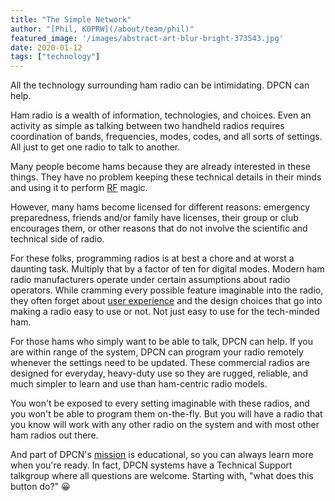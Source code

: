 ```yaml
---
title: "The Simple Network"
author: "[Phil, K0PRW](/about/team/phil)"
featured_image: '/images/abstract-art-blur-bright-373543.jpg'
date: 2020-01-12
tags: ["technology"]
---
```


All the technology surrounding ham radio can be intimidating. DPCN can help.

<!--more-->

Ham radio is a wealth of information, technologies, and choices. Even an activity as simple as talking between two handheld radios requires coordination of bands, frequencies, modes, codes, and all sorts of settings. All just to get one radio to talk to another.

Many people become hams because they are already interested in these things. They have no problem keeping these technical details in their minds and using it to perform [RF](https://en.wikipedia.org/wiki/Radio_frequency) magic.

However, many hams become licensed for different reasons: emergency preparedness, friends and/or family have licenses, their group or club encourages them, or other reasons that do not involve the scientific and technical side of radio.

For these folks, programming radios is at best a chore and at worst a daunting task. Multiply that by a factor of ten for digital modes. Modern ham radio manufacturers operate under certain assumptions about radio operators. While cramming every possible feature imaginable into the radio, they often forget about [user experience](https://en.wikipedia.org/wiki/User_experience) and the design choices that go into making a radio easy to use or not. Not just easy to use for the tech-minded ham.

For those hams who simply want to be able to talk, DPCN can help. If you are within range of the system, DPCN can program your radio remotely whenever the settings need to be updated. These commercial radios are designed for everyday, heavy-duty use so they are rugged, reliable, and much simpler to learn and use than ham-centric radio models.

You won't be exposed to every setting imaginable with these radios, and you won't be able to program them on-the-fly. But you will have a radio that you know will work with any other radio on the system and with most other ham radios out there.

And part of DPCN's [mission](/about/mission) is educational, so you can always learn more when you're ready. In fact, DPCN systems have a Technical Support talkgroup where all questions are welcome. Starting with, "what does this button do?" 😀